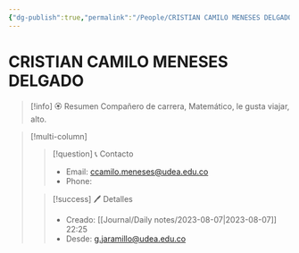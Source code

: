 ```yaml
---
{"dg-publish":true,"permalink":"/People/CRISTIAN CAMILO MENESES DELGADO/","title":"CRISTIAN CAMILO MENESES DELGADO","tags":["Person"],"noteIcon":"","created":"2023-08-07T22:25:19.160-05:00","updated":"2023-08-07T22:25:44.137-05:00"}
---
```



# CRISTIAN CAMILO MENESES DELGADO

> [!info] 🏵️ Resumen
> Compañero de carrera, Matemático, le gusta viajar, alto.

> [!multi-column]
> 
> > [!question] 📞 Contacto
> > - Email: ccamilo.meneses@udea.edu.co 
> > - Phone:  
> 
> > [!success] 🖊️ Detalles
> > - Creado: [[Journal/Daily notes/2023-08-07\|2023-08-07]] 22:25
> > - Desde: g.jaramillo@udea.edu.co  
